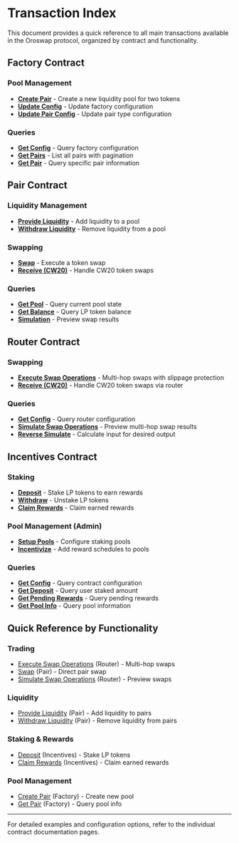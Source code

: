 # Transaction Index

This document provides a quick reference to all main transactions available in the Oroswap protocol, organized by contract and functionality.

## Factory Contract

### Pool Management
- **[Create Pair](factory.md#create-pair)** - Create a new liquidity pool for two tokens
- **[Update Config](factory.md#update-config)** - Update factory configuration
- **[Update Pair Config](factory.md#update-pair-config)** - Update pair type configuration

### Queries
- **[Get Config](factory.md#get-factory-configuration)** - Query factory configuration
- **[Get Pairs](factory.md#list-all-pairs)** - List all pairs with pagination
- **[Get Pair](factory.md#get-pair-information)** - Query specific pair information

## Pair Contract

### Liquidity Management
- **[Provide Liquidity](pairs.md#provide-liquidity)** - Add liquidity to a pool
- **[Withdraw Liquidity](pairs.md#withdraw-liquidity)** - Remove liquidity from a pool

### Swapping
- **[Swap](pairs.md#swap)** - Execute a token swap
- **[Receive (CW20)](pairs.md#receive)** - Handle CW20 token swaps

### Queries
- **[Get Pool](pairs.md#query-pool-information)** - Query current pool state
- **[Get Balance](pairs.md#query-liquidity-provider-balance)** - Query LP token balance
- **[Simulation](pairs.md#simulate-swap)** - Preview swap results

## Router Contract

### Swapping
- **[Execute Swap Operations](router.md#execute-swap-operations)** - Multi-hop swaps with slippage protection
- **[Receive (CW20)](router.md#receive)** - Handle CW20 token swaps via router

### Queries
- **[Get Config](router.md#get-router-configuration)** - Query router configuration
- **[Simulate Swap Operations](router.md#simulate-swap-operations)** - Preview multi-hop swap results
- **[Reverse Simulate](router.md#reverse-simulation)** - Calculate input for desired output

## Incentives Contract

### Staking
- **[Deposit](incentives.md#deposit)** - Stake LP tokens to earn rewards
- **[Withdraw](incentives.md#withdraw)** - Unstake LP tokens
- **[Claim Rewards](incentives.md#claim-rewards)** - Claim earned rewards

### Pool Management (Admin)
- **[Setup Pools](incentives.md#setup-pools)** - Configure staking pools
- **[Incentivize](incentives.md#incentivize)** - Add reward schedules to pools

### Queries
- **[Get Config](incentives.md#get-configuration)** - Query contract configuration
- **[Get Deposit](incentives.md#get-deposit)** - Query user staked amount
- **[Get Pending Rewards](incentives.md#get-pending-rewards)** - Query pending rewards
- **[Get Pool Info](incentives.md#get-pool-information)** - Query pool information

## Quick Reference by Functionality

### Trading
- [Execute Swap Operations](router.md#execute-swap-operations) (Router) - Multi-hop swaps
- [Swap](pairs.md#swap) (Pair) - Direct pair swap
- [Simulate Swap Operations](router.md#simulate-swap-operations) (Router) - Preview swaps

### Liquidity
- [Provide Liquidity](pairs.md#provide-liquidity) (Pair) - Add liquidity to pairs
- [Withdraw Liquidity](pairs.md#withdraw-liquidity) (Pair) - Remove liquidity from pairs

### Staking & Rewards
- [Deposit](incentives.md#deposit) (Incentives) - Stake LP tokens
- [Claim Rewards](incentives.md#claim-rewards) (Incentives) - Claim earned rewards

### Pool Management
- [Create Pair](factory.md#create-pair) (Factory) - Create new pool
- [Get Pair](factory.md#get-pair-information) (Factory) - Query pool info

---

For detailed examples and configuration options, refer to the individual contract documentation pages. 